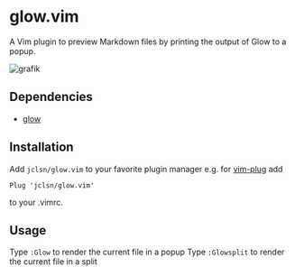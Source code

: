 # glow.vim

A Vim plugin to preview Markdown files by printing the output of Glow to a popup.

![grafik](https://user-images.githubusercontent.com/19779511/161688000-cd4465b0-d16c-4d42-8cbe-6e5f8ca6a9ba.png)

## Dependencies

- [glow](https://github.com/charmbracelet/glow)

## Installation

Add `jclsn/glow.vim` to your favorite plugin manager e.g. for [vim-plug](https://github.com/junegunn/vim-plug) add

```
Plug 'jclsn/glow.vim'

```

to your .vimrc.

## Usage

Type `:Glow` to render the current file in a popup
Type `:Glowsplit` to render the current file in a split
